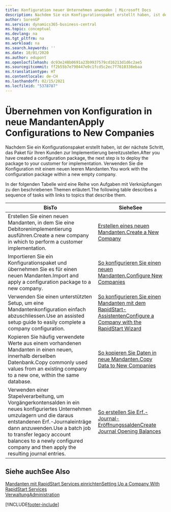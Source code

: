 ```yaml
---
title: Konfiguration neuer Unternehmen anwenden | Microsoft Docs
description: Nachdem Sie ein Konfigurationspaket erstellt haben, ist der nächste Schritt, das Paket für Ihren Kunden zur Implementierung bereitzustellen. Verwenden Sie die Konfiguration mit einem neuen leeren Mandanten.
author: SorenGP
ms.service: dynamics365-business-central
ms.topic: conceptual
ms.devlang: na
ms.tgt_pltfrm: na
ms.workload: na
ms.search.keywords: ''
ms.date: 10/01/2020
ms.author: edupont
ms.openlocfilehash: dc93e248b0691a23b9937579cd16213d1d6c2ae5
ms.sourcegitcommit: ff2b55b7e790447e0c1fcd5c2ec7f7610338ebaa
ms.translationtype: HT
ms.contentlocale: de-CH
ms.lasthandoff: 02/15/2021
ms.locfileid: "5378787"
---
```

# <a name="apply-configurations-to-new-companies"></a><span data-ttu-id="b0e65-104">Übernehmen von Konfiguration in neue Mandanten</span><span class="sxs-lookup"><span data-stu-id="b0e65-104">Apply Configurations to New Companies</span></span>
<span data-ttu-id="b0e65-105">Nachdem Sie ein Konfigurationspaket erstellt haben, ist der nächste Schritt, das Paket für Ihren Kunden zur Implementierung bereitzustellen.</span><span class="sxs-lookup"><span data-stu-id="b0e65-105">After you have created a configuration package, the next step is to deploy the package to your customer for implementation.</span></span> <span data-ttu-id="b0e65-106">Verwenden Sie die Konfiguration mit einem neuen leeren Mandanten.</span><span class="sxs-lookup"><span data-stu-id="b0e65-106">You work with the configuration package within a new empty company.</span></span>  

 <span data-ttu-id="b0e65-107">In der folgenden Tabelle wird eine Reihe von Aufgaben mit Verknüpfungen zu den beschriebenen Themen erläutert.</span><span class="sxs-lookup"><span data-stu-id="b0e65-107">The following table describes a sequence of tasks with links to topics that describe them.</span></span>

|<span data-ttu-id="b0e65-108">**Bis**</span><span class="sxs-lookup"><span data-stu-id="b0e65-108">**To**</span></span>|<span data-ttu-id="b0e65-109">**Siehe**</span><span class="sxs-lookup"><span data-stu-id="b0e65-109">**See**</span></span>|  
|------------|-------------|  
|<span data-ttu-id="b0e65-110">Erstellen Sie einen neuen Mandanten, in dem Sie eine Debitorenimplementierung ausführen.</span><span class="sxs-lookup"><span data-stu-id="b0e65-110">Create a new company in which to perform a customer implementation.</span></span>|[<span data-ttu-id="b0e65-111">Erstellen eines neuen Mandanten.</span><span class="sxs-lookup"><span data-stu-id="b0e65-111">Create a New Company</span></span>](admin-how-to-create-a-new-company.md)|  
|<span data-ttu-id="b0e65-112">Importieren Sie ein Konfigurationspaket und übernehmen Sie es für einen neuen Mandanten.</span><span class="sxs-lookup"><span data-stu-id="b0e65-112">Import and apply a configuration package to a new company.</span></span>|[<span data-ttu-id="b0e65-113">So konfigurieren Sie einen neuen Mandanten.</span><span class="sxs-lookup"><span data-stu-id="b0e65-113">Configure New Companies</span></span>](admin-how-to-configure-new-companies.md)|  
|<span data-ttu-id="b0e65-114">Verwenden Sie einen unterstützten Setup, um eine Mandantenkonfiguration einfach abzuschliessen.</span><span class="sxs-lookup"><span data-stu-id="b0e65-114">Use an assisted setup guide to easily complete a company configuration.</span></span>|[<span data-ttu-id="b0e65-115">So konfigurieren Sie einen Mandanten mit dem RapidStart-Assistenten</span><span class="sxs-lookup"><span data-stu-id="b0e65-115">Configure a Company with the RapidStart Wizard</span></span>](admin-how-to-configure-a-company-with-the-rapidstart-wizard.md)|
|<span data-ttu-id="b0e65-116">Kopieren Sie häufig verwendete Werte aus einem vorhandenen Mandanten in einen neuen, innerhalb derselben Datenbank.</span><span class="sxs-lookup"><span data-stu-id="b0e65-116">Copy commonly used values from an existing company to a new one, within the same database.</span></span>|[<span data-ttu-id="b0e65-117">So kopieren Sie Daten in neue Mandanten.</span><span class="sxs-lookup"><span data-stu-id="b0e65-117">Copy Data to New Companies</span></span>](admin-how-to-copy-data-to-new-companies.md)|  
|<span data-ttu-id="b0e65-118">Verwenden einer Stapelverarbeitung, um Vorgängerkontensalden in ein neues konfiguriertes Unternehmen umzulagern und die daraus entstandenen Erf.-Journaleinträge dann anzuwenden.</span><span class="sxs-lookup"><span data-stu-id="b0e65-118">Use a batch job to transfer legacy account balances to a newly configured company and then apply the resulting journal entries.</span></span>|[<span data-ttu-id="b0e65-119">So erstellen Sie Erf.-Journal-Eröffnungssalden</span><span class="sxs-lookup"><span data-stu-id="b0e65-119">Create Journal Opening Balances</span></span>](admin-how-to-create-journal-opening-balances.md)|  

## <a name="see-also"></a><span data-ttu-id="b0e65-120">Siehe auch</span><span class="sxs-lookup"><span data-stu-id="b0e65-120">See Also</span></span>  
[<span data-ttu-id="b0e65-121">Mandanten mit RapidStart Services einrichten</span><span class="sxs-lookup"><span data-stu-id="b0e65-121">Setting Up a Company With RapidStart Services</span></span>](admin-set-up-a-company-with-rapidstart.md)  
[<span data-ttu-id="b0e65-122">Verwaltung</span><span class="sxs-lookup"><span data-stu-id="b0e65-122">Administration</span></span>](admin-setup-and-administration.md)


[!INCLUDE[footer-include](includes/footer-banner.md)]